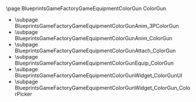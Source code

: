 \page BlueprintsGameFactoryGameEquipmentColorGun ColorGun
- \subpage BlueprintsGameFactoryGameEquipmentColorGunAnim_3PColorGun
- \subpage BlueprintsGameFactoryGameEquipmentColorGunAnim_ColorGun
- \subpage BlueprintsGameFactoryGameEquipmentColorGunAttach_ColorGun
- \subpage BlueprintsGameFactoryGameEquipmentColorGunEquip_ColorGun
- \subpage BlueprintsGameFactoryGameEquipmentColorGunWidget_ColorGunUI
- \subpage BlueprintsGameFactoryGameEquipmentColorGunWidget_ColorGun_ColorPicker
